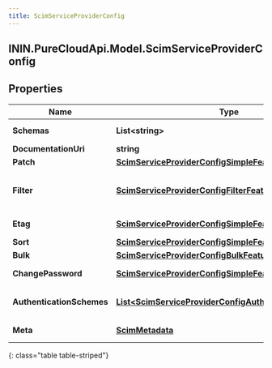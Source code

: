 ```yaml
---
title: ScimServiceProviderConfig
---
```

## ININ.PureCloudApi.Model.ScimServiceProviderConfig

## Properties

|Name | Type | Description | Notes|
|------------ | ------------- | ------------- | -------------|
| **Schemas** | **List&lt;string&gt;** | schemas supported | [optional] |
| **DocumentationUri** | **string** | Documentation | [optional] |
| **Patch** | [**ScimServiceProviderConfigSimpleFeature**](ScimServiceProviderConfigSimpleFeature.html) | Patch support | [optional] |
| **Filter** | [**ScimServiceProviderConfigFilterFeature**](ScimServiceProviderConfigFilterFeature.html) | Filter support. Additional properties: maxResults | [optional] |
| **Etag** | [**ScimServiceProviderConfigSimpleFeature**](ScimServiceProviderConfigSimpleFeature.html) | Entity Tag support | [optional] |
| **Sort** | [**ScimServiceProviderConfigSimpleFeature**](ScimServiceProviderConfigSimpleFeature.html) | Sort support | [optional] |
| **Bulk** | [**ScimServiceProviderConfigBulkFeature**](ScimServiceProviderConfigBulkFeature.html) | Bulk support | [optional] |
| **ChangePassword** | [**ScimServiceProviderConfigSimpleFeature**](ScimServiceProviderConfigSimpleFeature.html) | Change password | [optional] |
| **AuthenticationSchemes** | [**List&lt;ScimServiceProviderConfigAuthenticationScheme&gt;**](ScimServiceProviderConfigAuthenticationScheme.html) | Authentication schemes supported. | [optional] |
| **Meta** | [**ScimMetadata**](ScimMetadata.html) | Resource SCIM meta | [optional] |
{: class="table table-striped"}


